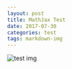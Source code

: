 ```yaml
---
layout: post
title: MathJax Test
date: 2017-07-30
categories: test
tags: markdown-img
---
```


![test img](https://github.com/PLZTalkToMe/PLZTalkToMe.github.io/blob/master/_posts/img/test.jpg)

